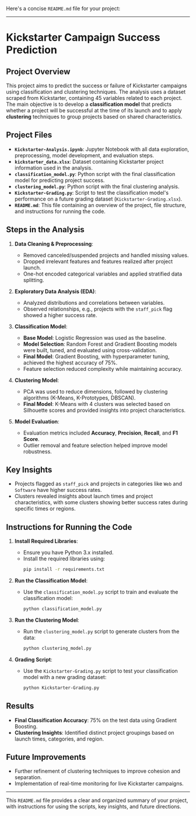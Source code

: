 Here's a concise `README.md` file for your project:

---

# Kickstarter Campaign Success Prediction

## Project Overview

This project aims to predict the success or failure of Kickstarter campaigns using classification and clustering techniques. The analysis uses a dataset scraped from Kickstarter, containing 45 variables related to each project. The main objective is to develop a **classification model** that predicts whether a project will be successful at the time of its launch and to apply **clustering** techniques to group projects based on shared characteristics.

## Project Files

- **`Kickstarter-Analysis.ipynb`**: Jupyter Notebook with all data exploration, preprocessing, model development, and evaluation steps.
- **`kickstarter_data.xlsx`**: Dataset containing Kickstarter project information used in the analysis.
- **`classification_model.py`**: Python script with the final classification model for predicting project success.
- **`clustering_model.py`**: Python script with the final clustering analysis.
- **`Kickstarter-Grading.py`**: Script to test the classification model's performance on a future grading dataset (`Kickstarter-Grading.xlsx`).
- **`README.md`**: This file containing an overview of the project, file structure, and instructions for running the code.

## Steps in the Analysis

1. **Data Cleaning & Preprocessing**:
   - Removed canceled/suspended projects and handled missing values.
   - Dropped irrelevant features and features realized after project launch.
   - One-hot encoded categorical variables and applied stratified data splitting.

2. **Exploratory Data Analysis (EDA)**:
   - Analyzed distributions and correlations between variables.
   - Observed relationships, e.g., projects with the `staff_pick` flag showed a higher success rate.

3. **Classification Model**:
   - **Base Model**: Logistic Regression was used as the baseline.
   - **Model Selection**: Random Forest and Gradient Boosting models were built, tuned, and evaluated using cross-validation.
   - **Final Model**: Gradient Boosting, with hyperparameter tuning, achieved the highest accuracy of 75%.
   - Feature selection reduced complexity while maintaining accuracy.

4. **Clustering Model**:
   - PCA was used to reduce dimensions, followed by clustering algorithms (K-Means, K-Prototypes, DBSCAN).
   - **Final Model**: K-Means with 4 clusters was selected based on Silhouette scores and provided insights into project characteristics.

5. **Model Evaluation**:
   - Evaluation metrics included **Accuracy**, **Precision**, **Recall**, and **F1 Score**.
   - Outlier removal and feature selection helped improve model robustness.

## Key Insights

- Projects flagged as `staff_pick` and projects in categories like `Web` and `Software` have higher success rates.
- Clusters revealed insights about launch times and project characteristics, with some clusters showing better success rates during specific times or regions.

## Instructions for Running the Code

1. **Install Required Libraries**:
   - Ensure you have Python 3.x installed.
   - Install the required libraries using:
     ```bash
     pip install -r requirements.txt
     ```

2. **Run the Classification Model**:
   - Use the `classification_model.py` script to train and evaluate the classification model:
     ```bash
     python classification_model.py
     ```

3. **Run the Clustering Model**:
   - Run the `clustering_model.py` script to generate clusters from the data:
     ```bash
     python clustering_model.py
     ```

4. **Grading Script**:
   - Use the `Kickstarter-Grading.py` script to test your classification model with a new grading dataset:
     ```bash
     python Kickstarter-Grading.py
     ```

## Results

- **Final Classification Accuracy**: 75% on the test data using Gradient Boosting.
- **Clustering Insights**: Identified distinct project groupings based on launch times, categories, and region.

## Future Improvements

- Further refinement of clustering techniques to improve cohesion and separation.
- Implementation of real-time monitoring for live Kickstarter campaigns.

---

This `README.md` file provides a clear and organized summary of your project, with instructions for using the scripts, key insights, and future directions.
